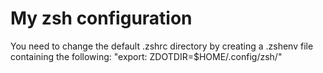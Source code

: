 # My zsh configuration

You need to change the default .zshrc directory by creating a .zshenv file containing the following: "export: ZDOTDIR=$HOME/.config/zsh/"
